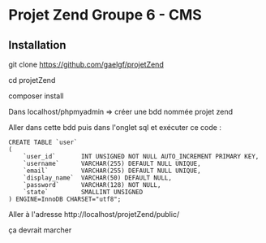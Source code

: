 Projet Zend Groupe 6 - CMS
=======================

Installation
------------

git clone https://github.com/gaelgf/projetZend

cd projetZend

composer install

Dans localhost/phpmyadmin => créer une bdd nommée projet zend

Aller dans cette bdd puis dans l'onglet sql et exécuter ce code :

    CREATE TABLE `user`
    (
        `user_id`       INT UNSIGNED NOT NULL AUTO_INCREMENT PRIMARY KEY,
        `username`      VARCHAR(255) DEFAULT NULL UNIQUE,
        `email`         VARCHAR(255) DEFAULT NULL UNIQUE,
        `display_name`  VARCHAR(50) DEFAULT NULL,
        `password`      VARCHAR(128) NOT NULL,
        `state`         SMALLINT UNSIGNED
    ) ENGINE=InnoDB CHARSET="utf8";

Aller à l'adresse http://localhost/projetZend/public/

ça devrait marcher